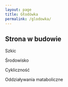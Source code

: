 ```yaml
---
layout: page
title: Głodówka
permalink: /glodowka/
---
```


## Strona w budowie

Szkic

Środowisko

Cykliczność

Oddziaływania mataboliczne
